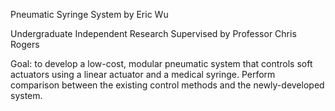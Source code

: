 Pneumatic Syringe System by Eric Wu

Undergraduate Independent Research Supervised by Professor Chris Rogers

Goal: to develop a low-cost, modular pneumatic system that controls soft actuators using a linear actuator and a medical syringe. Perform comparison between the existing control methods and the newly-developed system.

